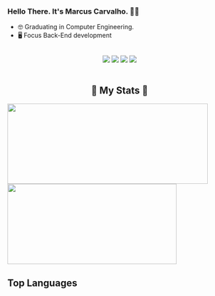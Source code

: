 ### Hello There. It's Marcus Carvalho. 👋🥰

- 🤓 Graduating in Computer Engineering.
- 🖥️ Focus Back-End development

<br>

<div align="center">
  <a href="https://www.instagram.com/marcuscf10/" target="_blank"><img src="https://img.shields.io/badge/Instagram-E4405F?style=for-the-badge&logo=instagram&logoColor=white"></a>
  <a href="https://www.facebook.com/MarcusCF10/" target="_blank"><img src="https://img.shields.io/badge/Facebook-1877F2?style=for-the-badge&logo=facebook&logoColor=white"></a>
  <a href="https://www.linkedin.com/in/marcusvcferreira/" target="_blank"><img src="https://img.shields.io/badge/LinkedIn-0077B5?style=for-the-badge&logo=linkedin&logoColor=white"></a>
  <a href="mailto:marcusferreiracarvalho@gmail.com" target="_blank"><img src="https://img.shields.io/badge/Gmail-D14836?style=for-the-badge&logo=gmail&logoColor=white"></a>

</div>  
  
<br>

<div align="center" style="display:inline">
  <h2>🌟 My Stats 🌟</h2>
  <a href="https://github.com/MarcusCarvalho21"></a>
  <img height="180em" width="450px" src="https://github-readme-stats.vercel.app/api?username=MarcusCarvalho21&show_icons=true&theme=tokyonight")/>
  <img height="180em" width="380px" src="https://github-readme-stats.vercel.app/api/top-langs/?username=MarcusCarvalho21&layout=compact&langs_count=7&theme=tokyonight"/>
</div>

  ##
  


## Top Languages

